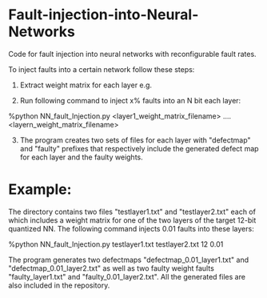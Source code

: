 # Fault-injection-into-Neural-Networks

Code for fault injection into neural networks with reconfigurable fault rates.

To inject faults into a certain network follow these steps:
1. Extract weight matrix for each layer e.g. 

2. Run following command to inject x% faults into an N bit each layer:

%python NN_fault_Injection.py <layer1_weight_matrix_filename> .... <layern_weight_matrix_filename> <quantization> <fault-rate>

3. The program creates two sets of files for each layer with "defectmap" and "faulty" prefixes that respectively include the generated defect map for each layer and the faulty weights.

# Example:

The directory contains two files "testlayer1.txt" and "testlayer2.txt" each of which includes a weight matrix for one of the two layers of the target 12-bit quantized NN. The following command injects 0.01 faults into these layers:

%python NN_fault_Injection.py testlayer1.txt testlayer2.txt 12 0.01

The program generates two defectmaps "defectmap_0.01_layer1.txt" and "defectmap_0.01_layer2.txt" as well as two faulty weight faults "faulty_layer1.txt" and "faulty_0.01_layer2.txt". All the generated files are also included in the repository.



